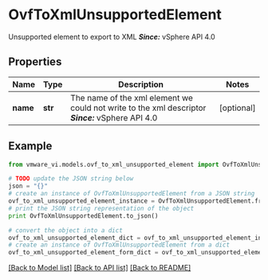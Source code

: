 # OvfToXmlUnsupportedElement

Unsupported element to export to XML  ***Since:*** vSphere API 4.0 

## Properties
Name | Type | Description | Notes
------------ | ------------- | ------------- | -------------
**name** | **str** | The name of the xml element we could not write to the xml descriptor  ***Since:*** vSphere API 4.0  | [optional] 

## Example

```python
from vmware_vi.models.ovf_to_xml_unsupported_element import OvfToXmlUnsupportedElement

# TODO update the JSON string below
json = "{}"
# create an instance of OvfToXmlUnsupportedElement from a JSON string
ovf_to_xml_unsupported_element_instance = OvfToXmlUnsupportedElement.from_json(json)
# print the JSON string representation of the object
print OvfToXmlUnsupportedElement.to_json()

# convert the object into a dict
ovf_to_xml_unsupported_element_dict = ovf_to_xml_unsupported_element_instance.to_dict()
# create an instance of OvfToXmlUnsupportedElement from a dict
ovf_to_xml_unsupported_element_form_dict = ovf_to_xml_unsupported_element.from_dict(ovf_to_xml_unsupported_element_dict)
```
[[Back to Model list]](../README.md#documentation-for-models) [[Back to API list]](../README.md#documentation-for-api-endpoints) [[Back to README]](../README.md)


